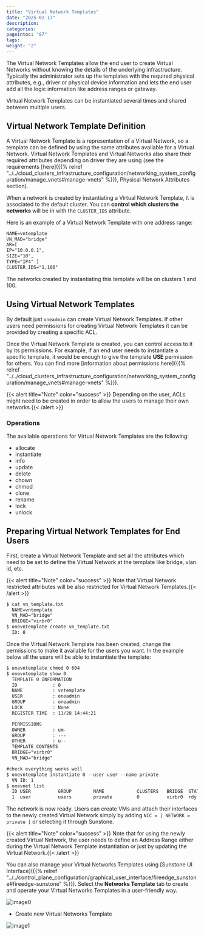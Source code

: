 ```yaml
---
title: "Virtual Network Templates"
date: "2025-02-17"
description:
categories:
pageintoc: "87"
tags:
weight: "2"
---
```


<a id="vn-templates"></a>

<!--# Virtual Networks Templates -->

The Virtual Network Templates allow the end user to create Virtual Networks without knowing the details of the underlying infrastructure. Typically the administrator sets up the templates with the required physical attributes, e.g., driver or physical device information and lets the end user add all the logic information like address ranges or gateway.

Virtual Network Templates can be instantiated several times and shared between multiple users.

## Virtual Network Template Definition

A Virtual Network Template is a representation of a Virtual Network, so a template can be defined by using the same attributes available for a Virtual Network. Virtual Network Templates and Virtual Networks also share their required attributes depending on driver they are using (see the requirements [here]({{% relref "../../cloud_clusters_infrastructure_configuration/networking_system_configuration/manage_vnets#manage-vnets" %}}), Physical Network Attributes section).

When a network is created by instantiating a Virtual Network Template, it is associated to the default cluster. You can **control which clusters the networks** will be in with the `CLUSTER_IDS` attribute.

Here is an example of a Virtual Network Template with one address range:

```default
NAME=vntemplate
VN_MAD="bridge"
AR=[
IP="10.0.0.1",
SIZE="10",
TYPE="IP4" ]
CLUSTER_IDS="1,100"
```

The networks created by instantiating this template will be on clusters 1 and 100.

## Using Virtual Network Templates

By default just `oneadmin` can create Virtual Network Templates. If other users need permissions for creating Virtual Network Templates it can be provided by creating a specific ACL.

Once the Virtual Network Template is created, you can control access to it by its permissions. For example, if an end user needs to instantiate a specific template, it would be enough to give the template **USE** permission for others. You can find more [information about permissions here]({{% relref "../../cloud_clusters_infrastructure_configuration/networking_system_configuration/manage_vnets#manage-vnets" %}}).

{{< alert title="Note" color="success" >}}
Depending on the user, ACLs might need to be created in order to allow the users to manage their own networks.{{< /alert >}} 

### Operations

The available operations for Virtual Network Templates are the following:

- allocate
- instantiate
- info
- update
- delete
- chown
- chmod
- clone
- rename
- lock
- unlock

## Preparing Virtual Network Templates for End Users

First, create a Virtual Network Template and set all the attributes which need to be set to define the Virtual Network at the template like bridge, vlan id, etc.

{{< alert title="Note" color="success" >}}
Note that Virtual Network restricted attributes will be also restricted for Virtual Network Templates.{{< /alert >}} 

```default
$ cat vn_template.txt
  NAME=vntemplate
  VN_MAD="bridge"
  BRIDGE="virbr0"
$ onevntemplate create vn_template.txt
  ID: 0
```

Once the Virtual Network Template has been created, change the permissions to make it available for the users you want. In the example below all the users will be able to instantiate the template:

```default
$ onevntemplate chmod 0 604
$ onevntemplate show 0
  TEMPLATE 0 INFORMATION
  ID             : 0
  NAME           : vntemplate
  USER           : oneadmin
  GROUP          : oneadmin
  LOCK           : None
  REGISTER TIME  : 11/28 14:44:21

  PERMISSIONS
  OWNER          : um-
  GROUP          : ---
  OTHER          : u--
  TEMPLATE CONTENTS
  BRIDGE="virbr0"
  VN_MAD="bridge"

#check everything works well
$ onevntemplate instantiate 0 --user user --name private
  VN ID: 1
$ onevnet list
  ID USER          GROUP        NAME            CLUSTERS   BRIDGE  STATE  LEASES
  1  user          users        private         0          virbr0  rdy         0
```

The network is now ready. Users can create VMs and attach their interfaces to the newly created Virtual Network simply by adding `NIC = [ NETWORK = private ]` or selecting it through Sunstone.

{{< alert title="Note" color="success" >}}
Note that for using the newly created Virtual Network, the user needs to define an Address Range either during the Virtual Network Template instantiation or just by updating the Virtual Network.{{< /alert >}} 

You can also manage your Virtual Networks Templates using [Sunstone UI Interface]({{% relref "../../control_plane_configuration/graphical_user_interface/fireedge_sunstone#fireedge-sunstone" %}}). Select the **Networks Template** tab to create and operate your Virtual Networks Templates in a user-friendly way.

![image0](/images/sunstone_vnetstemplate.png)

- Create new Virtual Networks Template

![image1](/images/sunstone_vnetstemplate_create.png)
